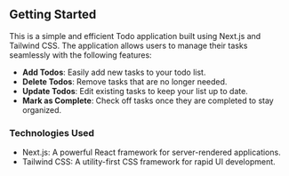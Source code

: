 ## Getting Started

This is a simple and efficient Todo application built using Next.js and Tailwind CSS. The application allows users to manage their tasks seamlessly with the following features:

- **Add Todos**: Easily add new tasks to your todo list.
- **Delete Todos**: Remove tasks that are no longer needed.
- **Update Todos**: Edit existing tasks to keep your list up to date.
- **Mark as Complete**: Check off tasks once they are completed to stay organized.

### Technologies Used

- Next.js: A powerful React framework for server-rendered applications.
- Tailwind CSS: A utility-first CSS framework for rapid UI development.
